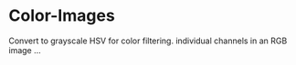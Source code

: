 # Color-Images

Convert to grayscale
HSV for color filtering.
individual channels in an RGB image
...
